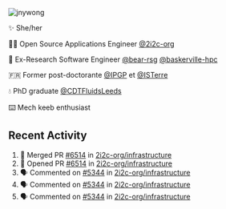 ![jnywong](https://readme-typing-svg.demolab.com/?font=Intel+One+Mono&size=36&duration=3000&pause=1000&color=6bc46d&vCenter=true&width=170&lines=jnywong)

✨ She/her

👩‍💻 Open Source Applications Engineer [@2i2c-org](https://2i2c.org/)

🐻 Ex-Research Software Engineer [@bear-rsg](https://github.com/bear-rsg) [@baskerville-hpc](https://github.com/baskerville-hpc) 

🇫🇷 Former post-doctorante [@IPGP](https://github.com/IPGP) et [@ISTerre](https://www.isterre.fr/) 

💧 PhD graduate [@CDTFluidsLeeds](https://fluid-dynamics.leeds.ac.uk/) 

⌨️ Mech keeb enthusiast 

## Recent Activity 

<!--START_SECTION:activity-->
1. 🎉 Merged PR [#6514](https://github.com/2i2c-org/infrastructure/pull/6514) in [2i2c-org/infrastructure](https://github.com/2i2c-org/infrastructure)
2. 💪 Opened PR [#6514](https://github.com/2i2c-org/infrastructure/pull/6514) in [2i2c-org/infrastructure](https://github.com/2i2c-org/infrastructure)
3. 🗣 Commented on [#5344](https://github.com/2i2c-org/infrastructure/issues/5344#issuecomment-3158994938) in [2i2c-org/infrastructure](https://github.com/2i2c-org/infrastructure)
4. 🗣 Commented on [#5344](https://github.com/2i2c-org/infrastructure/issues/5344#issuecomment-3158967245) in [2i2c-org/infrastructure](https://github.com/2i2c-org/infrastructure)
5. 🗣 Commented on [#5344](https://github.com/2i2c-org/infrastructure/issues/5344#issuecomment-3140633626) in [2i2c-org/infrastructure](https://github.com/2i2c-org/infrastructure)
<!--END_SECTION:activity-->
